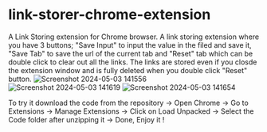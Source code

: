 # link-storer-chrome-extension
A Link Storing extension for Chrome browser.
A link storing extension where you have 3 buttons; "Save Input" to input the value in the filed and save it, "Save Tab" to save the url of the current tab and "Reset" tab which can be double click to clear out all the links. The links are stored even if you closde the extension window and is fully deleted when you double click "Reset" button.
![Screenshot 2024-05-03 141556](https://github.com/Ashwin-S-Nambiar/link-storer-chrome-extension/assets/76719333/b29728dd-92d0-4ae0-b6a0-33fae7892fec)
![Screenshot 2024-05-03 141619](https://github.com/Ashwin-S-Nambiar/link-storer-chrome-extension/assets/76719333/c3d1e849-d14e-4f50-82c2-e41bdcc7dd2e)
![Screenshot 2024-05-03 141654](https://github.com/Ashwin-S-Nambiar/link-storer-chrome-extension/assets/76719333/e074dd4a-8fe9-4a59-b25e-900bf91c4da1)

To try it download the code from the repository
-> Open Chrome
-> Go to Extensions -> Manage Extensions
-> Click on Load Unpacked -> Select the Code folder after unzipping it
-> Done, Enjoy it !
